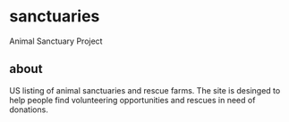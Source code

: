 # sanctuaries
Animal Sanctuary Project

## about
US listing of animal sanctuaries and rescue farms. The site is desinged to help people find volunteering opportunities and rescues in need of donations.